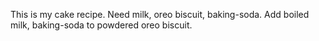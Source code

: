 This is my cake recipe.
Need milk, oreo biscuit, baking-soda.
Add boiled milk, baking-soda to powdered oreo biscuit.
